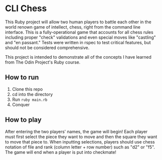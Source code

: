 # CLI Chess

This Ruby project will allow two human players to battle each other in the world renown game of intellect, chess, right from the command line interface. This is a fully-operational game that accounts for all chess rules including proper "check" validations and even special moves like "castling" and "en passant." Tests were written in rspec to test critical features, but should not be considered comprehensive.

This project is intended to demonstrate all of the concepts I have learned from The Odin Project's Ruby course.

## How to run

1) Clone this repo
2) cd into the directory
3) Run `ruby main.rb`
4) Conquer

## How to play

After entering the two players' names, the game will begin! Each player must first select the piece they want to move and then the square they want to move that piece to. When inputting selections, players should use chess notation of file and rank (column letter + row number) such as "d2" or "f5". The game will end when a player is put into checkmate!
